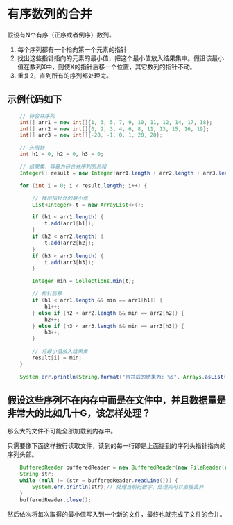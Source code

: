 # 有序数列的合并

假设有N个有序（正序或者倒序）数列。

1. 每个序列都有一个指向第一个元素的指针
2. 找出这些指针指向的元素的最小值，把这个最小值放入结果集中。假设该最小值在数列X中，则使X的指针后移一个位置，其它数列的指针不动。
3. 重复2，直到所有的序列都处理完。

## 示例代码如下

```java
    // 待合并序列
    int[] arr1 = new int[]{1, 3, 5, 7, 9, 10, 11, 12, 14, 17, 18};
    int[] arr2 = new int[]{0, 2, 3, 4, 6, 8, 11, 13, 15, 16, 19};
    int[] arr3 = new int[]{-20, -1, 0, 1, 20, 20};

    // 头指针
    int h1 = 0, h2 = 0, h3 = 0;

    // 结果集，容量为待合并序列的总和
    Integer[] result = new Integer[arr1.length + arr2.length + arr3.length];

    for (int i = 0; i < result.length; i++) {

        // 找出指针处的最小值
        List<Integer> t = new ArrayList<>();

        if (h1 < arr1.length) {
            t.add(arr1[h1]);
        }
        if (h2 < arr2.length) {
            t.add(arr2[h2]);
        }
        if (h3 < arr3.length) {
            t.add(arr3[h3]);
        }

        Integer min = Collections.min(t);

        // 指针后移
        if (h1 < arr1.length && min == arr1[h1]) {
            h1++;
        } else if (h2 < arr2.length && min == arr2[h2]) {
            h2++;
        } else if (h3 < arr3.length && min == arr3[h3]) {
            h3++;
        }

        // 将最小值放入结果集
        result[i] = min;
    }

    System.err.println(String.format("合并后的结果为: %s", Arrays.asList(result)));
```

## 假设这些序列不在内存中而是在文件中，并且数据量是非常大的比如几十G，该怎样处理？

那么大的文件不可能全部加载到内存中。

只需要像下面这样按行读取文件，读到的每一行即是上面提到的序列头指针指向的序列头部。

```java
    BufferedReader bufferedReader = new BufferedReader(new FileReader(new File("/JAVA_Files/csapp/log/test.txt")));
    String str;
    while (null != (str = bufferedReader.readLine())) {
        System.err.println(str);// 处理当前行数字，处理完可以直接丢弃
    }
    bufferedReader.close();
```

然后依次将每次取得的最小值写入到一个新的文件，最终也就完成了文件的合并。